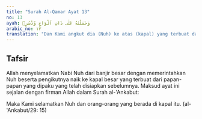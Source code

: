 ```yaml
---
title: "Surah Al-Qamar Ayat 13"
no: 13
ayah: وَحَمَلْنٰهُ عَلٰى ذَاتِ اَلْوَاحٍ وَّدُسُرٍۙ  
arabic_no: ١٣
translation: "Dan Kami angkut dia (Nuh) ke atas (kapal) yang terbuat dari papan dan pasak, "
---
```


## Tafsir

Allah menyelamatkan Nabi Nuh dari banjir besar dengan memerintahkan Nuh beserta pengikutnya naik ke kapal besar yang terbuat dari papan-papan yang dipaku yang telah disiapkan sebelumnya. Maksud ayat ini sejalan dengan firman Allah dalam Surah al-'Ankabut: 

Maka Kami selamatkan Nuh dan orang-orang yang berada di kapal itu. (al-'Ankabut/29: 15)